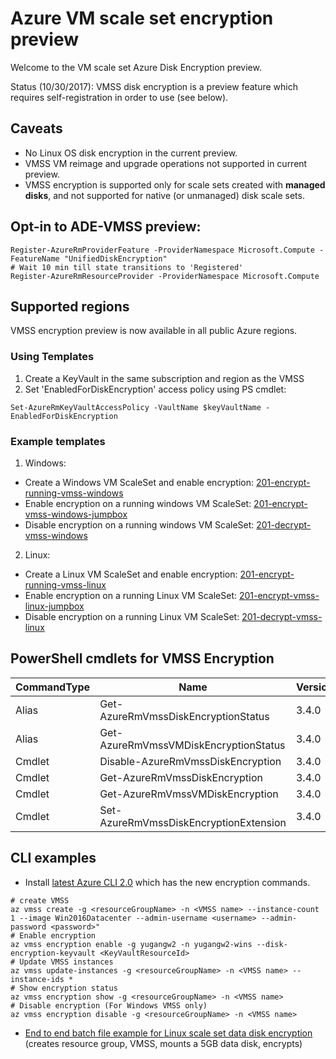 # Azure VM scale set encryption preview

Welcome to the VM scale set Azure Disk Encryption preview.

Status (10/30/2017): VMSS disk encryption is a preview feature which requires self-registration in order to use (see below).

## Caveats
- No Linux OS disk encryption in the current preview.
- VMSS VM reimage and upgrade operations not supported in current preview.
- VMSS encryption is supported only for scale sets created with __managed disks__, and not supported for native (or unmanaged) disk scale sets.

## Opt-in to ADE-VMSS preview: 
```
Register-AzureRmProviderFeature -ProviderNamespace Microsoft.Compute -FeatureName "UnifiedDiskEncryption"
# Wait 10 min till state transitions to 'Registered'
Register-AzureRmResourceProvider -ProviderNamespace Microsoft.Compute
```

## Supported regions
VMSS encryption preview is now available in all public Azure regions.

### Using Templates
1. Create a KeyVault in the same subscription and region as the VMSS
2. Set 'EnabledForDiskEncryption' access policy using PS cmdlet:
```
Set-AzureRmKeyVaultAccessPolicy -VaultName $keyVaultName -EnabledForDiskEncryption
```

### Example templates
1.	Windows:
- Create a Windows VM ScaleSet and enable encryption: [201-encrypt-running-vmss-windows](https://github.com/Azure/azure-quickstart-templates/tree/master/201-encrypt-running-vmss-windows)
- Enable encryption on a running windows VM ScaleSet: [201-encrypt-vmss-windows-jumpbox](https://github.com/Azure/azure-quickstart-templates/tree/master/201-encrypt-vmss-windows-jumpbox)
- Disable encryption on a running windows VM ScaleSet: [201-decrypt-vmss-windows](https://github.com/Azure/azure-quickstart-templates/tree/master/201-decrypt-vmss-windows)
2.	Linux:
- Create a Linux VM ScaleSet and enable encryption: [201-encrypt-running-vmss-linux](https://github.com/Azure/azure-quickstart-templates/tree/master/201-encrypt-running-vmss-linux)
- Enable encryption on a running Linux VM ScaleSet: [201-encrypt-vmss-linux-jumpbox](https://github.com/Azure/azure-quickstart-templates/tree/master/201-encrypt-vmss-linux-jumpbox)
- Disable encryption on a running Linux VM ScaleSet: [201-decrypt-vmss-linux](https://github.com/Azure/azure-quickstart-templates/tree/master/201-decrypt-vmss-linux)


## PowerShell cmdlets for VMSS Encryption
|CommandType     |Name                                               |Version    |Source         |
|----------------|---------------------------------------------------|-----------|---------------|
|Alias           |Get-AzureRmVmssDiskEncryptionStatus                |3.4.0      |AzureRM.Compute|
|Alias           |Get-AzureRmVmssVMDiskEncryptionStatus              |3.4.0      |AzureRM.Compute|
|Cmdlet          |Disable-AzureRmVmssDiskEncryption                  |3.4.0      |AzureRM.Compute|
|Cmdlet          |Get-AzureRmVmssDiskEncryption                      |3.4.0      |AzureRM.Compute|
|Cmdlet          |Get-AzureRmVmssVMDiskEncryption                    |3.4.0      |AzureRM.Compute|
|Cmdlet          |Set-AzureRmVmssDiskEncryptionExtension             |3.4.0      |AzureRM.Compute|

## CLI examples
- Install [latest Azure CLI 2.0](https://docs.microsoft.com/en-us/cli/azure/install-azure-cli?view=azure-cli-latest) which has the new encryption commands. 

```
# create VMSS
az vmss create -g <resourceGroupName> -n <VMSS name> --instance-count 1 --image Win2016Datacenter --admin-username <username> --admin-password <password>"
# Enable encryption
az vmss encryption enable -g yugangw2 -n yugangw2-wins --disk-encryption-keyvault <KeyVaultResourceId>
# Update VMSS instances
az vmss update-instances -g <resourceGroupName> -n <VMSS name> --instance-ids * 
# Show encryption status
az vmss encryption show -g <resourceGroupName> -n <VMSS name>
# Disable encryption (For Windows VMSS only)
az vmss encryption disable -g <resourceGroupName> -n <VMSS name>
```
- [End to end batch file example for Linux scale set data disk encryption](https://gist.githubusercontent.com/ejarvi/7766dad1475d5f7078544ffbb449f29b/raw/03e5d990b798f62cf188706221ba6c0c7c2efb3f/enable-linux-vmss.bat) (creates resource group, VMSS, mounts a 5GB data disk, encrypts) 

